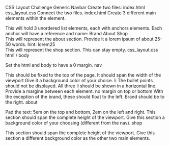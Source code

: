 CSS Layout Challenge
Generic Navbar
Create two files:
index.html
css_layout.css
Connect the two files.
index.html
Create 3 different main elements within the <body> element.
<nav>
This will hold 3 unordered list elements, each with anchors elements.
Each anchor will have a reference and name:
Brand
About
Shop
<div>
This will represent the about section.
Provide it a lorem ipsum of about 25-50 words.
hint: lorem25
<div>
This will represent the shop section.
This can stay empty.
css_layout.css
html / body

Set the html and body to have a 0 margin.
nav

This should be fixed to the top of the page.
It should span the width of the viewport
Give it a background color of your choice.
li
The bullet points should not be displayed.
All three li should be shown in a horizontal line.
Provide a margine between each element. no margin on top or bottom
With the exception of the brand, these should float to the left.
Brand should be to the right.
about

Pad the text: 5em on the top and bottom, 2em on the left and right.
This section should span the complete height of the viewport.
Give this section a background color of your choosing (different from the nav).
shop

This section should span the complete height of the viewport.
Give this section a different background color as the other two main elements.